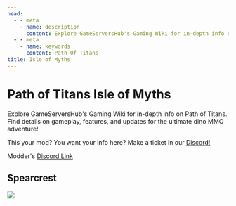 ```yaml
---
head:
  - - meta
    - name: description
      content: Explore GameServersHub's Gaming Wiki for in-depth info on Path of Titans. Find details on gameplay, features, and updates for the ultimate dino MMO adventure!
  - - meta
    - name: keywords
      content: Path Of Titans
title: Isle of Myths
---
```


# Path of Titans Isle of Myths

Explore GameServersHub's Gaming Wiki for in-depth info on Path of Titans. Find details on gameplay, features, and updates for the ultimate dino MMO adventure!

This your mod? You want your info here? Make a ticket in our [Discord!](https://discord.gg/gsh)

Modder's [Discord Link](#)

## Spearcrest

<a href='./path-of-titans-spearcrestnew' target='_blank'> <img src='https://web-cdn.alderongames.com/files/1251/conversions/New-Project-(3)-icon.jpg' /> </a>
